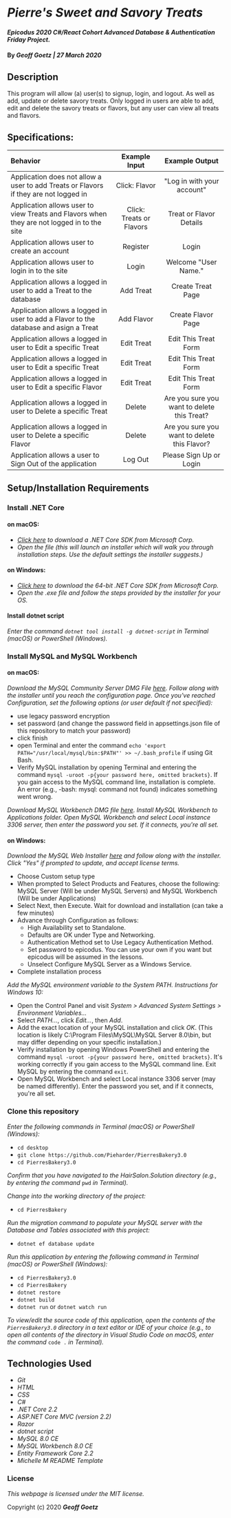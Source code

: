 # _Pierre's Sweet and Savory Treats_

#### _Epicodus 2020 C#/React Cohort Advanced Database & Authentication Friday Project._

#### By _**Geoff Goetz | 27 March 2020**_

## Description

This program will allow (a) user(s) to signup, login, and logout. As well as add, update or delete savory treats. Only logged in users are able to add, edit and delete the savory treats or flavors, but any user can view all treats and flavors.

## Specifications:

| Behavior | Example Input | Example Output |
|:--------|:-------------:|:--------------:|
| Application does not allow a user to add Treats or Flavors if they are not logged in |Click: Flavor | "Log in with your account" |
| Application allows user to view Treats and Flavors when they are not logged in to the site | Click: Treats or Flavors | Treat or Flavor Details |
| Application allows user to create an account | Register | Login |
| Application allows user to login in to the site | Login | Welcome "User Name."|
| Application allows a logged in user to add a Treat to the database | Add Treat | Create Treat Page |
| Application allows a logged in user to add a Flavor to the database and asign a Treat | Add Flavor | Create Flavor Page |
| Application allows a logged in user to Edit a specific Treat | Edit Treat | Edit This Treat Form |
| Application allows a logged in user to Edit a specific Treat | Edit Treat | Edit This Treat Form |
| Application allows a logged in user to Edit a specific Flavor | Edit Treat | Edit This Treat Form |
| Application allows a logged in user to Delete a specific Treat | Delete | Are you sure you want to delete this Treat? |
| Application allows a logged in user to Delete a specific Flavor | Delete | Are you sure you want to delete this Flavor? |
| Application allows a user to Sign Out of the application | Log Out | Please Sign Up or Login | 

## Setup/Installation Requirements

### Install .NET Core

#### on macOS:
* _[Click here](https://dotnet.microsoft.com/download/thank-you/dotnet-sdk-2.2.106-macos-x64-installer) to download a .NET Core SDK from Microsoft Corp._
* _Open the file (this will launch an installer which will walk you through installation steps. Use the default settings the installer suggests.)_

#### on Windows:
* _[Click here](https://dotnet.microsoft.com/download/thank-you/dotnet-sdk-2.2.203-windows-x64-installer) to download the 64-bit .NET Core SDK from Microsoft Corp._
* _Open the .exe file and follow the steps provided by the installer for your OS._

#### Install dotnet script
_Enter the command ``dotnet tool install -g dotnet-script`` in Terminal (macOS) or PowerShell (Windows)._

### Install MySQL and MySQL Workbench

#### on macOS:
_Download the MySQL Community Server DMG File [here](https://dev.mysql.com/downloads/file/?id=484914). Follow along with the installer until you reach the configuration page. Once you've reached Configuration, set the following options (or user default if not specified):_
* use legacy password encryption
* set password (and change the password field in appsettings.json file of this repository to match your password)
* click finish
* open Terminal and enter the command ``echo 'export PATH="/usr/local/mysql/bin:$PATH"' >> ~/.bash_profile`` if using Git Bash.
* Verify MySQL installation by opening Terminal and entering the command ``mysql -uroot -p{your password here, omitted brackets}``. If you gain access to the MySQL command line, installation is complete. An error (e.g., -bash: mysql: command not found) indicates something went wrong.

_Download MySQL Workbench DMG file [here](https://dev.mysql.com/downloads/file/?id=484391). Install MySQL Workbench to Applications folder. Open MySQL Workbench and select Local instance 3306 server, then enter the password you set. If it connects, you're all set._

#### on Windows:
_Download the MySQL Web Installer [here](https://dev.mysql.com/downloads/file/?id=484919) and follow along with the installer. Click "Yes" if prompted to update, and accept license terms._
* Choose Custom setup type
* When prompted to Select Products and Features, choose the following: MySQL Server (Will be under MySQL Servers) and MySQL Workbench (Will be under Applications)
* Select Next, then Execute. Wait for download and installation (can take a few minutes)
* Advance through Configuration as follows:
  - High Availability set to Standalone.
  - Defaults are OK under Type and Networking.
  - Authentication Method set to Use Legacy Authentication Method.
  - Set password to epicodus. You can use your own if you want but epicodus will be assumed in the lessons.
  - Unselect Configure MySQL Server as a Windows Service.
* Complete installation process

_Add the MySQL environment variable to the System PATH. Instructions for Windows 10:_
* Open the Control Panel and visit _System > Advanced System Settings > Environment Variables..._
* Select _PATH..._, click _Edit..._, then _Add_.
* Add the exact location of your MySQL installation and click _OK_. (This location is likely C:\Program Files\MySQL\MySQL Server 8.0\bin, but may differ depending on your specific installation.)
* Verify installation by opening Windows PowerShell and entering the command ``mysql -uroot -p{your password here, omitted brackets}``. It's working correctly if you gain access to the MySQL command line. Exit MySQL by entering the command ``exit``.
* Open MySQL Workbench and select Local instance 3306 server (may be named differently). Enter the password you set, and if it connects, you're all set.

### Clone this repository

_Enter the following commands in Terminal (macOS) or PowerShell (Windows):_
* ``cd desktop``
* ``git clone https://github.com/Pieharder/PierresBakery3.0``
* ``cd PierresBakery3.0``

_Confirm that you have navigated to the HairSalon.Solution directory (e.g., by entering the command_ ``pwd`` _in Terminal)._

_Change into the working directory of the project:_
* ``cd PierresBakery``

_Run the migration command to populate your MySQL server with the Database and Tables associated with this project:_
* ``dotnet ef database update``

_Run this application by entering the following command in Terminal (macOS) or PowerShell (Windows):_
* ``cd PierresBakery3.0``
* ``cd PierresBakery``
* ``dotnet restore``
* ``dotnet build``
* ``dotnet run`` or ``dotnet watch run``

_To view/edit the source code of this application, open the contents of the ``PierresBakery3.0`` directory in a text editor or IDE of your choice (e.g., to open all contents of the directory in Visual Studio Code on macOS, enter the command_ ``code .`` _in Terminal)._

## Technologies Used
* _Git_
* _HTML_
* _CSS_
* _C#_
* _.NET Core 2.2_
* _ASP.NET Core MVC (version 2.2)_
* _Razor_
* _dotnet script_
* _MySQL 8.0 CE_
* _MySQL Workbench 8.0 CE_
* _Entity Framework Core 2.2_
* _Michelle M README Template_

### License

*This webpage is licensed under the MIT license.*

Copyright (c) 2020 **_Geoff Goetz_**